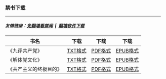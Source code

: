 ### 禁书下载

---
##### 友情链接：[免翻墙看禁闻](https://github.com/gfw-breaker/banned-news3) &nbsp;|&nbsp; [翻墙软件下载](https://github.com/gfw-breaker/nogfw)

| 书名 | 下载 | 下载 | 下载 |
|---|---|---|---|
| 《九评共产党》 | [TXT格式](https://cdn.jsdelivr.net/gh/gfw-breaker/books.md/resources/9ping.txt) | [PDF格式](https://cdn.jsdelivr.net/gh/gfw-breaker/books.md/resources/9ping.pdf) | [EPUB格式](https://cdn.jsdelivr.net/gh/gfw-breaker/books.md/resources/9ping.epub) |
| 《解体党文化》 | [TXT格式](https://cdn.jsdelivr.net/gh/gfw-breaker/books.md/resources/jtdwh.txt) | [PDF格式](https://cdn.jsdelivr.net/gh/gfw-breaker/books.md/resources/jtdwh.pdf) | [EPUB格式](https://cdn.jsdelivr.net/gh/gfw-breaker/books.md/resources/jtdwh.epub) |
| 《共产主义的终极目的》 | [TXT格式](https://cdn.jsdelivr.net/gh/gfw-breaker/books.md/resources/zjmd.txt) | [PDF格式](https://cdn.jsdelivr.net/gh/gfw-breaker/books.md/resources/zjmd.pdf) | [EPUB格式](https://cdn.jsdelivr.net/gh/gfw-breaker/books.md/resources/zjmd.epub) |

